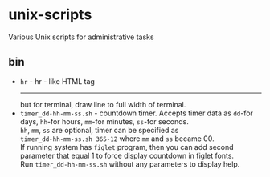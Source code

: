 # unix-scripts
Various Unix scripts for administrative tasks

## bin
- `hr` - hr - like HTML tag <hr> but for terminal, draw line to full width of terminal.
- `timer_dd-hh-mm-ss.sh` - countdown timer. Accepts timer data as `dd`-for days, `hh`-for hours, `mm`-for minutes, `ss`-for seconds.<br>
  `hh`, `mm`, `ss` are optional, timer can be specified as        
  `timer_dd-hh-mm-ss.sh 365-12` where `mm` and `ss` became 00.<br>
  If running system has `figlet` program, then you can add second parameter that equal 1 to force display countdown in figlet fonts.<br>
  Run `timer_dd-hh-mm-ss.sh` without any parameters to display help.
